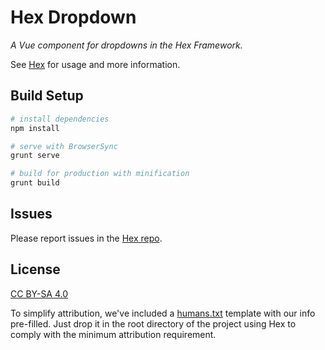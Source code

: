 # Hex Dropdown
*A Vue component for dropdowns in the Hex Framework.*

See [Hex](https://github.com/LionsMouthDigital/Hex#using-hex-vue-components-wo-the-hex-framework)
for usage and more information.

## Build Setup
```sh
# install dependencies
npm install

# serve with BrowserSync
grunt serve

# build for production with minification
grunt build
```

## Issues
Please report issues in the [Hex repo](https://github.com/LionsMouthDigital/Hex/issues).
## License

[CC BY-SA 4.0][license]

To simplify attribution, we've included a [humans.txt](humans.txt) template with our info pre-filled.
Just drop it in the root directory of the project using Hex to comply with the minimum
attribution requirement.

[license]: http://creativecommons.org/licenses/by-sa/4.0/
[lmd]: http://lionsmouth.digital
[vue]: http://vuejs.org

